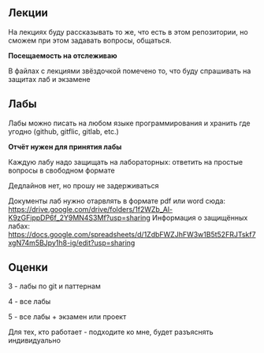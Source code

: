  ## Лекции

На лекциях буду рассказывать то же, что есть в этом репозитории, но сможем при этом задавать вопросы, общаться.

**Посещаемость на отслеживаю**

В файлах с лекциями звёздочкой помечено то, что буду спрашивать на защитах лаб и экзамене

## Лабы

Лабы можно писать на любом языке программирования и хранить где угодно (github, gitflic, gitlab, etc.)

**Отчёт нужен для принятия лабы**

Каждую лабу надо защищать на лабораторных: ответить на простые вопросы в свободном формате

Дедлайнов нет, но прошу не задерживаться

Документы лаб нужно отарвлять в формате pdf или word сюда: https://drive.google.com/drive/folders/1f2WZb_Al-K9zGFippDP6f_2Y9MN4S3Mf?usp=sharing
Информация о защищённых лабах: https://docs.google.com/spreadsheets/d/1ZdbFWZJhFW3w1B5t52FRJTskf7xgN74m5BJpy1h8-ig/edit?usp=sharing

## Оценки

3 - лабы по git и паттернам

4 - все лабы

5 - все лабы + экзамен или проект

Для тех, кто работает - подходите ко мне, будет разъяснять индивидуально
